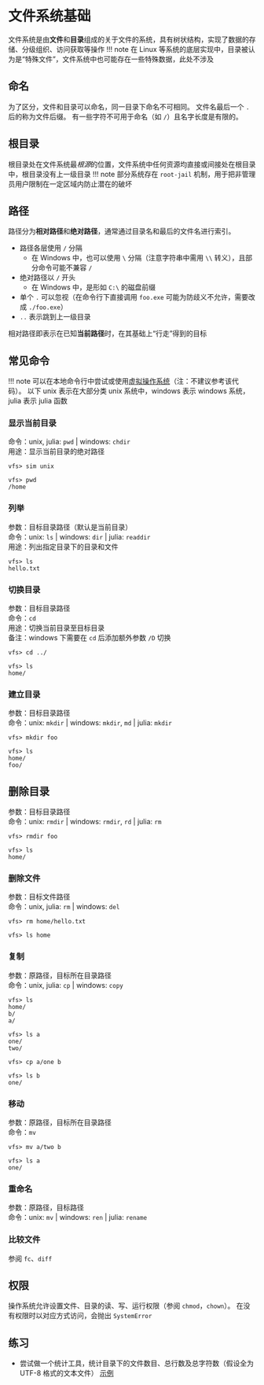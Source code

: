 # 文件系统基础
文件系统是由**文件**和**目录**组成的关于文件的系统，具有树状结构，实现了数据的存储、分级组织、访问获取等操作
!!! note
	在 Linux 等系统的底层实现中，目录被认为是“特殊文件”，文件系统中也可能存在一些特殊数据，此处不涉及

## 命名
为了区分，文件和目录可以命名，同一目录下命名不可相同。
文件名最后一个 `.` 后的称为文件后缀。
有一些字符不可用于命名（如 `/`）且名字长度是有限的。

## 根目录
根目录处在文件系统最*根源*的位置，文件系统中任何资源均直接或间接处在根目录中，根目录没有上一级目录
!!! note
	部分系统存在 `root-jail` 机制，用于把非管理员用户限制在一定区域内防止潜在的破坏

## 路径
路径分为**相对路径**和**绝对路径**，通常通过目录名和最后的文件名进行索引。
* 路径各层使用 `/` 分隔
	* 在 Windows 中，也可以使用 `\` 分隔（注意字符串中需用 `\\` 转义），且部分命令可能不兼容 `/`
* 绝对路径以 `/` 开头
	* 在 Windows 中，是形如 `C:\` 的磁盘前缀
* 单个 `.` 可以忽视（在命令行下直接调用 `foo.exe` 可能为防歧义不允许，需要改成 `./foo.exe`）
* `..` 表示跳到上一级目录

相对路径即表示在已知**当前路径**时，在其基础上“行走”得到的目标

## 常见命令
!!! note
	可以在本地命令行中尝试或使用[虚拟操作系统](../pieces/virtualfs.jl)（注：不建议参考该代码）。
	以下 unix 表示在大部分类 unix 系统中，windows 表示 windows 系统，julia 表示 julia 函数

### 显示当前目录
命令：unix, julia: `pwd` | windows: `chdir`\
用途：显示当前目录的绝对路径
```shell
vfs> sim unix

vfs> pwd
/home
```

### 列举
参数：目标目录路径（默认是当前目录）\
命令：unix: `ls` | windows: `dir` | julia: `readdir`\
用途：列出指定目录下的目录和文件
```shell
vfs> ls
hello.txt
```

### 切换目录
参数：目标目录路径\
命令：`cd`\
用途：切换当前目录至目标目录\
备注：windows 下需要在 `cd` 后添加额外参数 `/D` 切换
```shell
vfs> cd ../

vfs> ls
home/
```

### 建立目录
参数：目标目录路径\
命令：unix: `mkdir` | windows: `mkdir`, `md` | julia: `mkdir`
```shell
vfs> mkdir foo

vfs> ls
home/
foo/
```

## 删除目录
参数：目标目录路径\
命令：unix: `rmdir` | windows: `rmdir`, `rd` | julia: `rm`
```shell
vfs> rmdir foo

vfs> ls
home/
```

### 删除文件
参数：目标文件路径\
命令：unix, julia: `rm` | windows: `del`
```shell
vfs> rm home/hello.txt

vfs> ls home
```

### 复制
参数：原路径，目标所在目录路径\
命令：unix, julia: `cp` | windows: `copy`
```shell
vfs> ls
home/
b/
a/

vfs> ls a
one/
two/

vfs> cp a/one b

vfs> ls b
one/
```

### 移动
参数：原路径，目标所在目录路径\
命令：`mv`
```shell
vfs> mv a/two b

vfs> ls a
one/
```

### 重命名
参数：原路径，目标路径\
命令：unix: `mv` | windows: `ren` | julia: `rename`

### 比较文件
参阅 `fc`、`diff`

## 权限
操作系统允许设置文件、目录的读、写、运行权限（参阅 `chmod`，`chown`）。
在没有权限时以对应方式访问，会抛出 `SystemError`

## 练习
- 尝试做一个统计工具，统计目录下的文件数目、总行数及总字符数（假设全为 UTF-8 格式的文本文件） [示例](../pieces/wordcount.jl)
